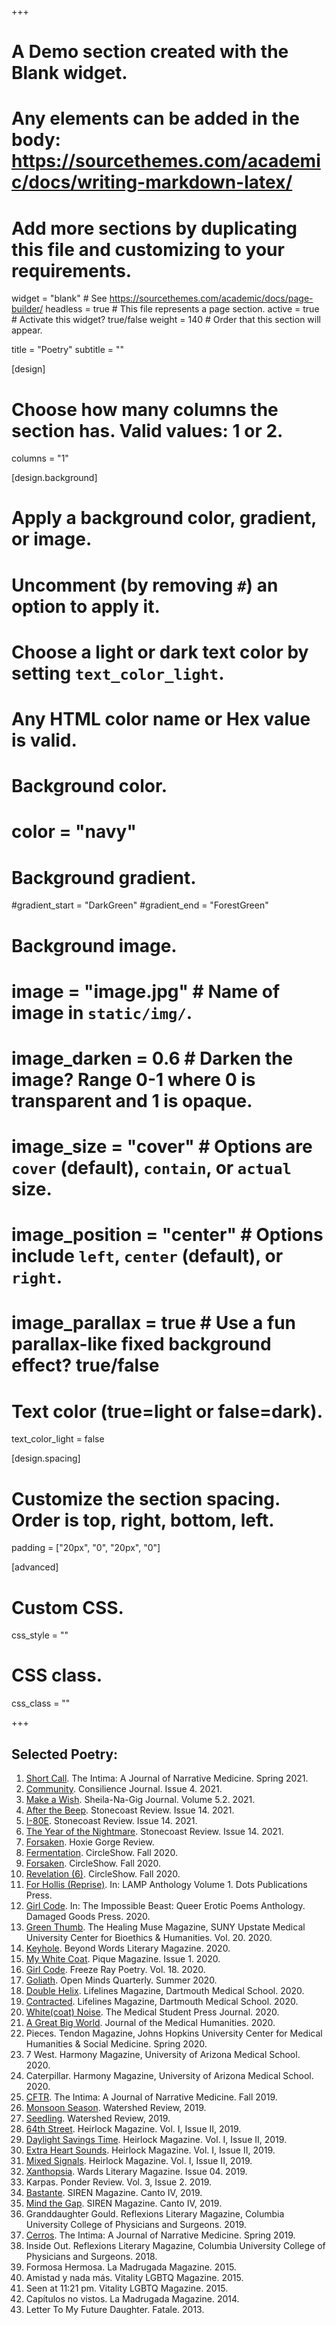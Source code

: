 +++
# A Demo section created with the Blank widget.
# Any elements can be added in the body: https://sourcethemes.com/academic/docs/writing-markdown-latex/
# Add more sections by duplicating this file and customizing to your requirements.

widget = "blank"  # See https://sourcethemes.com/academic/docs/page-builder/
headless = true  # This file represents a page section.
active = true  # Activate this widget? true/false
weight = 140  # Order that this section will appear.

title = "Poetry"
subtitle = ""

[design]
  # Choose how many columns the section has. Valid values: 1 or 2.
  columns = "1"

[design.background]
  # Apply a background color, gradient, or image.
  #   Uncomment (by removing `#`) an option to apply it.
  #   Choose a light or dark text color by setting `text_color_light`.
  #   Any HTML color name or Hex value is valid.

  # Background color.
  # color = "navy"
  
  # Background gradient.
  #gradient_start = "DarkGreen"
  #gradient_end = "ForestGreen"
  
  # Background image.
  # image = "image.jpg"  # Name of image in `static/img/`.
  # image_darken = 0.6  # Darken the image? Range 0-1 where 0 is transparent and 1 is opaque.
  # image_size = "cover"  #  Options are `cover` (default), `contain`, or `actual` size.
  # image_position = "center"  # Options include `left`, `center` (default), or `right`.
  # image_parallax = true  # Use a fun parallax-like fixed background effect? true/false
  
  # Text color (true=light or false=dark).
  text_color_light = false

[design.spacing]
  # Customize the section spacing. Order is top, right, bottom, left.
  padding = ["20px", "0", "20px", "0"]

[advanced]
 # Custom CSS. 
 css_style = ""
 
 # CSS class.
 css_class = ""

+++

## Selected Poetry:

1. [Short Call](https://www.theintima.org/short-call-teddy-goetz). The Intima: A Journal of Narrative Medicine. Spring 2021.
2. [Community](https://www.consilience-journal.com/issue-4-community). Consilience Journal. Issue 4. 2021. 
3. [Make a Wish](https://sheilanagigblog.com/the-poets-volume-5-3-spring-2021/teddy-g-goetz/). Sheila-Na-Gig Journal. Volume 5.2. 2021.  
4. [After the Beep](https://www.stonecoastreview.org/issues/). Stonecoast Review. Issue 14. 2021. 
5. [I-80E](https://www.stonecoastreview.org/issues/). Stonecoast Review. Issue 14. 2021. 
6. [The Year of the Nightmare](https://www.stonecoastreview.org/issues/). Stonecoast Review. Issue 14. 2021. 
7. [Forsaken](https://hoxiegorgereview.com/teddy-g-goetz/). Hoxie Gorge Review. 
8.  [Fermentation](https://74677df8-6591-4b11-908e-a5529d11f78b.filesusr.com/ugd/ee4c72_7ef8302cd5d24298b529b6769160bb73.pdf). CircleShow. Fall 2020. 
9.  [Forsaken](https://74677df8-6591-4b11-908e-a5529d11f78b.filesusr.com/ugd/ee4c72_7ef8302cd5d24298b529b6769160bb73.pdf). CircleShow. Fall 2020. 
10.  [Revelation (6)](https://74677df8-6591-4b11-908e-a5529d11f78b.filesusr.com/ugd/ee4c72_7ef8302cd5d24298b529b6769160bb73.pdf). CircleShow. Fall 2020. 
11.	[For Hollis (Reprise)](https://dotspublications.com/products/lamp-volume-1-test-run?variant=35840795934885). In: LAMP Anthology Volume 1. Dots Publications Press. 
12.  [Girl Code](http://www.damagedgoodspress.com/product/the-impossible-beast-queer-erotic-poems/). In: The Impossible Beast: Queer Erotic Poems Anthology. Damaged Goods Press. 2020. 
13.  [Green Thumb](https://www.upstate.edu/bioethics/thehealingmuse/excerpts/excerpts-muse19.php). The Healing Muse Magazine, SUNY Upstate Medical University Center for Bioethics & Humanities. Vol. 20. 2020. 
14.	[Keyhole](https://www.beyondwordsmag.com/online-store/Beyoznd-Queer-Words-A-Collection-of-Poems-p218768615). Beyond Words Literary Magazine. 2020. 
15.  [My White Coat](https://www.pique-magazine.com/2020-09-24-my-white-coat). Pique Magazine. Issue 1. 2020. 
16.  [Girl Code](http://www.freezeraypoetry.com/teddy-g-goetz.html). Freeze Ray Poetry. Vol. 18. 2020.
17.  [Goliath](https://www.openmindsquarterly.com/product/summer-2020-queer-stories-pdf/). Open Minds Quarterly. Summer 2020.
18.	[Double Helix](https://sites.dartmouth.edu/lifelines/volume-10/). Lifelines Magazine, Dartmouth Medical School. 2020.
19.	[Contracted](https://sites.dartmouth.edu/lifelines/volume-10/). Lifelines Magazine, Dartmouth Medical School. 2020. 
20.	[White(coat) Noise](http://www.themspress.org/journal/index.php/journal/issue/view/33). The Medical Student Press Journal. 2020. 
21.	[A Great Big World](https://link.springer.com/article/10.1007%2Fs10912-020-09616-8). Journal of the Medical Humanities. 2020. 
22.	Pieces. Tendon Magazine, Johns Hopkins University Center for Medical Humanities & Social Medicine. Spring 2020. 
23.	7 West. Harmony Magazine, University of Arizona Medical School. 2020. 
24.	Caterpillar. Harmony Magazine, University of Arizona Medical School. 2020. 
25.	[CFTR](http://www.theintima.org/poetry-a-f). The Intima: A Journal of Narrative Medicine. Fall 2019. 
26.	[Monsoon Season](https://watershed.yourweb.csuchico.edu/poetry/goetz-laura/). Watershed Review, 2019. 
27.	[Seedling](https://watershed.yourweb.csuchico.edu/poetry/goetz-laura/). Watershed Review, 2019. 
28.	[64th Street](https://indd.adobe.com/view/214dc8c2-69ce-41c9-b078-b0d3f858fc74). Heirlock Magazine. Vol. I, Issue II, 2019. 
29.	[Daylight Savings Time](https://indd.adobe.com/view/214dc8c2-69ce-41c9-b078-b0d3f858fc74). Heirlock Magazine. Vol. I, Issue II, 2019. 
30.	[Extra Heart Sounds](https://indd.adobe.com/view/214dc8c2-69ce-41c9-b078-b0d3f858fc74). Heirlock Magazine. Vol. I, Issue II, 2019. 
31.	[Mixed Signals](https://indd.adobe.com/view/214dc8c2-69ce-41c9-b078-b0d3f858fc74). Heirlock Magazine. Vol. I, Issue II, 2019. 
32.	[Xanthopsia](https://static1.squarespace.com/static/598cb679db29d6413909bc23/t/5dbd27e2c7aa2f31f1cc618a/1572677624808/Iss04-Psych.pdf). Wards Literary Magazine. Issue 04. 2019. 
33.	Karpas. Ponder Review. Vol. 3, Issue 2. 2019. 
34.	[Bastante](http://cantodellasirena.com/mind-the-gap.html). SIREN Magazine. Canto IV, 2019. 
35.	[Mind the Gap](http://cantodellasirena.com/mind-the-gap.html). SIREN Magazine. Canto IV, 2019. 
36.	Granddaughter Gould. Reflexions Literary Magazine, Columbia University College of Physicians and Surgeons. 2019. 
37.	[Cerros](http://www.theintima.org/poetry-a-f). The Intima: A Journal of Narrative Medicine. Spring 2019. 
38.	Inside Out. Reflexions Literary Magazine, Columbia University College of Physicians and Surgeons. 2018.
39.	Formosa Hermosa. La Madrugada Magazine. 2015. 
40.	Amistad y nada más. Vitality LGBTQ Magazine. 2015. 
41.	Seen at 11:21 pm. Vitality LGBTQ Magazine. 2015. 
42.	Capítulos no vistos. La Madrugada Magazine. 2014. 
43.	Letter To My Future Daughter. Fatale. 2013.




